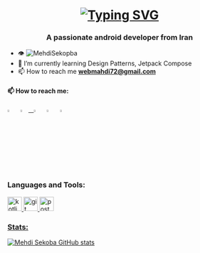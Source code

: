 
<h1 align="center">
  <a href="https://git.io/typing-svg"><img src="https://readme-typing-svg.herokuapp.com?font=Fira+Code&size=30&duration=3000&pause=1000&color=999999&width=650&lines=Hi%2C+I'm+Mehdi+Sekoba%F0%9F%8E%A9%F0%9F%91%8B%F0%9F%8F%BC%F0%9F%92%BB" alt="Typing SVG" /></a>
</h1>
<h3 align="center">A passionate android developer from Iran</h3>

- 👁 <img src="https://komarev.com/ghpvc/?username=majidarabi&label=Profile%20views&color=0e75b6&style=flat" alt="MehdiSekopba" />
- 🌱 I’m currently learning Design Patterns, Jetpack Compose
- 📫 How to reach me **webmahdi72@gmail.com**

 #### 📫 How to reach me:
  
  [<img src="https://img.icons8.com/color/48/000000/linkedin.png" width="3.5%"/>](https://www.linkedin.com/in/mehdi-sekoba/) &nbsp;
  <a href="mailto:webmahdi72@gmail.com"> <img src="https://img.icons8.com/fluent/48/000000/gmail.png" width="3.5%"/> &nbsp;
  [<img src="https://img.icons8.com/fluent/48/000000/telegram-app.png" width="3.5%"/>](https://t.me/Mehdi_s72)  &nbsp;
  [<img src="https://img.icons8.com/color/48/000000/twitter.png" width="3.5%"/>](https://twitter.com/mehdisekoba)  &nbsp;
  [<img src="https://img.icons8.com/fluent/48/000000/instagram-new.png" width="3.5%"/>](https://www.instagram.com/mehdi_sekoba/)
  
<h3 align="left">Languages and Tools:</h3>
<p align="left">
<a href="https://kotlinlang.org" target="_blank" rel="noreferrer">
<img src="https://www.vectorlogo.zone/logos/kotlinlang/kotlinlang-icon.svg" alt="kotlin" width="32" height="32"/> 
</a>
<a href="https://git-scm.com/" target="_blank" rel="noreferrer">
<img src="https://www.vectorlogo.zone/logos/git-scm/git-scm-icon.svg" alt="git" width="32" height="32"/> 
</a>
<a href="https://postman.com" target="_blank" rel="noreferrer">
<img src="https://www.vectorlogo.zone/logos/getpostman/getpostman-icon.svg" alt="postman" width="32" height="32"/> 
</p>
<h3 align="left">Stats:</h3>

![Mehdi Sekoba GitHub stats](https://github-readme-stats.vercel.app/api?username=MehdiSekoba&hide=contribs,prs)
